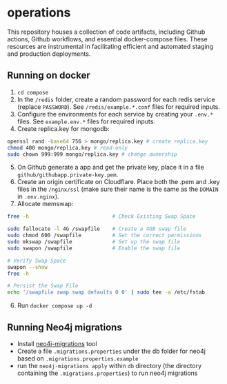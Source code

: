 # operations
This repository houses a collection of code artifacts, including Github actions, Github workflows, and essential docker-compose files. These resources are instrumental in facilitating efficient and automated staging and production deployments.

## Running on docker

1. `cd compose`
2. In the `/redis` folder, create a random password for each redis service (replace `PASSWORD`). See `/redis/example.*.conf` files for required inputs.
3. Configure the environments for each service by creating your `.env.*` files. See `example.env.*` files for required inputs.
4. Create replica.key for mongodb:
```sh
openssl rand -base64 756 > mongo/replica.key # create replica.key
chmod 400 mongo/replica.key # read-only
sudo chown 999:999 mongo/replica.key # change ownership
```
5. On Github generate a app and get the private key, place it in a file `github/githubapp.private-key.pem`.
6. Create an origin certificate on Cloudflare. Place both the .pem and .key files in the `/nginx/ssl` (make sure their name is the same as the `DOMAIN` in `.env.nginx`).
7. Allocate memswap:
```bash
free -h                           # Check Existing Swap Space

sudo fallocate -l 4G /swapfile    # Create a 4GB swap file
sudo chmod 600 /swapfile          # Set the correct permissions
sudo mkswap /swapfile             # Set up the swap file
sudo swapon /swapfile             # Enable the swap file

# Verify Swap Space
swapon --show 
free -h

# Persist the Swap File
echo '/swapfile swap swap defaults 0 0' | sudo tee -a /etc/fstab
```
6. Run `docker compose up -d`


<!-- ## Localhost

- Create a `.env` file with `HOST_NAME=docker.localhost`. See [.env.example](/.env.example).
- Generate a basic auth for a user using: `echo $(htpasswd -nB user)`
- Create a `userFile` file and paste the basic auth you generated. See [userFile.example](/userFile.example).
- Install [mkcert](https://github.com/FiloSottile/mkcert).
- If its the first mkcert install, run `mkcert -install`.
- Create the `/certs` folder using `mkdir certs`.
- Generate your origin certificates: `mkcert -cert-file certs/origin-cert.pem -key-file certs/origin-key.pem "docker.localhost" "*.docker.localhost"`
- Start docker: `docker compose up -d`
- Head over to [traefik.docker.localhost](https://traefik.docker.localhost)
- Enter the user and password from the basic auth.
- You should see your traefik dashboard. -->

<!-- ## Server w/ Cloudflare Origin Certificates

- Login to your server
- [Install Docker Engine with Ubuntu](https://docs.docker.com/engine/install/ubuntu/)
- Clone the repository. `git clone https://github.com/TogetherCrew/operations`
- Go into the folder: `cd operations`
- Create a `.env` file with `HOST_NAME=yourdomain.com`. See [.env.example](/.env.example).
- Generate a basic auth for a user using: `echo $(htpasswd -nB user)`. See [userFile.example](/userFile.example).
- Create a `userFile` file and paste the basic auth you generated. You can add multiple.
- Go to Cloudflare -> Your Domain -> SSL/TLS -> Origin Server, and Create Certificates.
- Create the `/certs` folder using `mkdir certs`.
- Create a file named `origin-cert.pem` and paste the Origin Certificate from Cloudflare.
- Create a file named `origin-key.pem` and paste the Origin Key from Cloudflare.
- Configure your DNS. For example:
|Type|Name|Content|Proxy status|TTL|
|-|-|-|-|-|
|A|yourdomain.com|123.456.789|True|Auto|
|CNAME|traefik|@|True|Auto|
- Start docker: `docker compose up -d`
- Head over to traefik.*yourdomain.com*
- Enter the user and password from the basic auth.
- You should see your traefik dashboard. -->

## Running Neo4j migrations

- Install [neo4j-migrations](https://michael-simons.github.io/neo4j-migrations/2.2.2/#cli) tool
- Create a file `.migrations.properties` under the db folder for neo4j based on `.migrations.properties.example`
- run the `neo4j-migrations apply` within `db` directory (the directory containing the `.migrations.properties`) to run neo4j migrations
